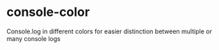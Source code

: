 # console-color
Console.log in different colors for easier distinction between multiple or many console logs
